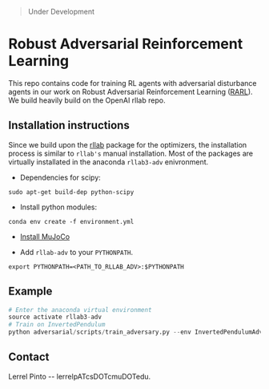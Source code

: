 >Under Development
# Robust Adversarial Reinforcement Learning

This repo contains code for training RL agents with adversarial disturbance agents in our work on Robust Adversarial Reinforcement Learning ([RARL](https://arxiv.org/abs/1703.02702)). We build heavily build on the OpenAI rllab repo.

## Installation instructions

Since we build upon the [rllab](https://github.com/openai/rllab) package for the optimizers, the installation process is similar to `rllab's` manual installation. Most of the packages are virtually installated in the anaconda `rllab3-adv` enivronment.

- Dependencies for scipy:

```
sudo apt-get build-dep python-scipy
```

- Install python modules:

```
conda env create -f environment.yml
```

- [Install MuJoCo](https://github.com/openai/mujoco-py)

- Add `rllab-adv` to your `PYTHONPATH`.

```
export PYTHONPATH=<PATH_TO_RLLAB_ADV>:$PYTHONPATH
```

## Example

```python
# Enter the anaconda virtual environment
source activate rllab3-adv
# Train on InvertedPendulum
python adversarial/scripts/train_adversary.py --env InvertedPendulumAdv-v1 --folder ~/rllab-adv/results
```

## Contact
Lerrel Pinto -- lerrelpATcsDOTcmuDOTedu.

